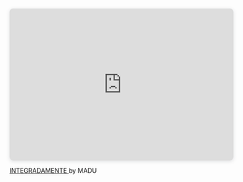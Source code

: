 <!DOCTYPE html>
<html lang="en">
<head>
  <meta charset="UTF-8" />
  <title>Preview</title>
</head>
<body>
  <!-- Canva embed -->
  <div style="position: relative; width: 100%; height: 0; padding-top: 67.7892%;
       padding-bottom: 0; box-shadow: 0 2px 8px 0 rgba(63,69,81,0.16); margin-top: 1.6em; margin-bottom: 0.9em; overflow: hidden;
       border-radius: 8px; will-change: transform;">
    <iframe loading="lazy" style="position: absolute; width: 100%; height: 100%; top: 0; left: 0; border: none; padding: 0; margin: 0;"
            src="https://www.canva.com/design/DAGkTc-eduI/xSX47d15p7Ndki0CIaH5Vg/view?embed"
            allowfullscreen
            allow="fullscreen">
    </iframe>
  </div>

  <a href="https://www.canva.com/design/DAGkTc-eduI/xSX47d15p7Ndki0CIaH5Vg/view?utm_content=DAGkTc-eduI&amp;utm_campaign=designshare&amp;utm_medium=embeds&amp;utm_source=link"
     target="_blank"
     rel="noopener">
     INTEGRADAMENTE
  </a> by MADU
</body>
</html>
